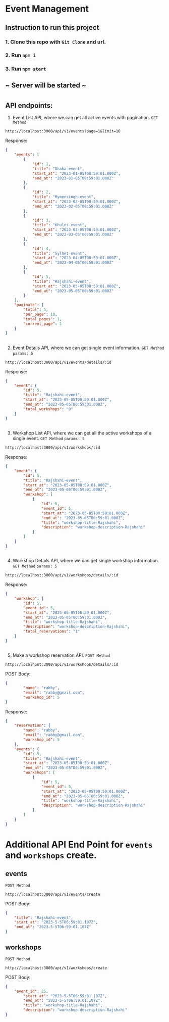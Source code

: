 # Event Management

## Instruction to run this project

### 1. Clone this repo with `Git Clone` and url.
### 2. Run `npm i`
### 3. Run `npm start`

## ~ Server will be started ~
#

## API endpoints:

1. Event List API, where we can get all active events with pagination.
`GET Method`
```
http://localhost:3000/api/v1/events?page=1&limit=10
```
Response:
```JSON
{
    "events": [
        {
            "id": 1,
            "title": "Dhaka-event",
            "start_at": "2023-01-05T00:59:01.000Z",
            "end_at": "2023-01-05T00:59:01.000Z"
        },
        {
            "id": 2,
            "title": "Mymensingh-event",
            "start_at": "2023-02-05T00:59:01.000Z",
            "end_at": "2023-02-05T00:59:01.000Z"
        },
        {
            "id": 3,
            "title": "Khulns-event",
            "start_at": "2023-03-05T00:59:01.000Z",
            "end_at": "2023-03-05T00:59:01.000Z"
        },
        {
            "id": 4,
            "title": "Sylhet-event",
            "start_at": "2023-04-05T00:59:01.000Z",
            "end_at": "2023-04-05T00:59:01.000Z"
        },
        {
            "id": 5,
            "title": "Rajshahi-event",
            "start_at": "2023-05-05T00:59:01.000Z",
            "end_at": "2023-05-05T00:59:01.000Z"
        }
    ],
    "paginate": {
        "total": 5,
        "per_page": 10,
        "total_pages": 1,
        "current_page": 1
    }
}
```

##
2. Event Details API, where we can get single event information.
`GET Method`
`params: 5`
```
http://localhost:3000/api/v1/events/details/:id
```
Response:
```JSON
{
    "event": {
        "id": 5,
        "title": "Rajshahi-event",
        "start_at": "2023-05-05T00:59:01.000Z",
        "end_at": "2023-05-05T00:59:01.000Z",
        "total_workshops": "0"
    }
}
```

##
3. Workshop List API, where we can get all the active workshops of a single event.
`GET Method`
`params: 5`
```
http://localhost:3000/api/v1/workshops/:id
```
Response:
```JSON
{
    "event": {
        "id": 5,
        "title": "Rajshahi-event",
        "start_at": "2023-05-05T00:59:01.000Z",
        "end_at": "2023-05-05T00:59:01.000Z",
        "workshop": [
            {
                "id": 5,
                "event_id": 5,
                "start_at": "2023-05-05T00:59:01.000Z",
                "end_at": "2023-05-05T00:59:01.000Z",
                "title": "workshop-title-Rajshahi",
                "description": "workshop-description-Rajshahi"
            }
        ]
    }
}
```

##
4. Workshop Details API, where we can get single workshop information.
`GET Method`
`params: 5`
```
http://localhost:3000/api/v1/workshops/details/:id
```
Response:
```JSON
{
    "workshop": {
        "id": 5,
        "event_id": 5,
        "start_at": "2023-05-05T00:59:01.000Z",
        "end_at": "2023-05-05T00:59:01.000Z",
        "title": "workshop-title-Rajshahi",
        "description": "workshop-description-Rajshahi",
        "total_reservations": "1"
    }
}
```

##
5. Make a workshop reservation API.
`POST Method`
```
http://localhost:3000/api/v1/workshops/details/:id
```
POST Body:
```JSON
{
        "name": "rabby",
        "email": "rabby@gmail.com",
        "workshop_id": 5
}
```
Response:
```JSON
{
    "reservation": {
        "name": "rabby",
        "email": "rabby@gmail.com",
        "workshop_id": 5
    },
    "events": {
        "id": 5,
        "title": "Rajshahi-event",
        "start_at": "2023-05-05T00:59:01.000Z",
        "end_at": "2023-05-05T00:59:01.000Z",
        "workshops": [
            {
                "id": 5,
                "event_id": 5,
                "start_at": "2023-05-05T00:59:01.000Z",
                "end_at": "2023-05-05T00:59:01.000Z",
                "title": "workshop-title-Rajshahi",
                "description": "workshop-description-Rajshahi"
            }
        ]
    }
}
```
#
#
#
##
# Additional API End Point for `events` and `workshops` create.
## events
`POST Method`
```
http://localhost:3000/api/v1/events/create
```
POST Body:
```JSON
{
    "title": "Rajshahi-event",
    "start_at": "2023-5-5T06:59:01.107Z",
    "end_at": "2023-5-5T06:59:01.107Z"
}
```
###
## workshops
`POST Method`
```
http://localhost:3000/api/v1/workshops/create
```
POST Body:
```JSON
{
    "event_id": 25,
        "start_at": "2023-5-5T06:59:01.107Z",
        "end_at": "2023-5-5T06:59:01.107Z",
        "title": "workshop-title-Rajshahi",
        "description": "workshop-description-Rajshahi"
}
```
